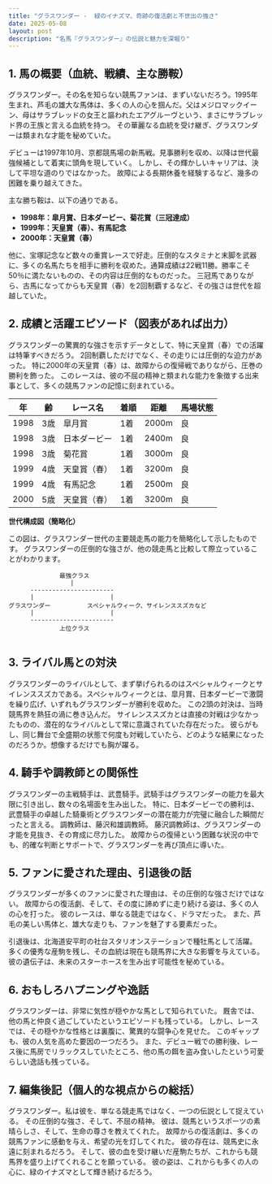 ```yaml
---
title: "グラスワンダー -  緑のイナズマ、奇跡の復活劇と不世出の強さ"
date: 2025-05-08
layout: post
description: "名馬『グラスワンダー』の伝説と魅力を深堀り"
---
```


## 1. 馬の概要（血統、戦績、主な勝鞍）

グラスワンダー。その名を知らない競馬ファンは、まずいないだろう。1995年生まれ、芦毛の雄大な馬体は、多くの人の心を掴んだ。父はメジロマックイーン、母はサラブレッドの女王と謳われたエアグルーヴという、まさにサラブレッド界の王族と言える血統を持つ。  その華麗なる血統を受け継ぎ、グラスワンダーは類まれな才能を秘めていた。

デビューは1997年10月、京都競馬場の新馬戦。見事勝利を収め、以降は世代最強候補として着実に頭角を現していく。  しかし、その輝かしいキャリアは、決して平坦な道のりではなかった。  故障による長期休養を経験するなど、幾多の困難を乗り越えてきた。

主な勝ち鞍は、以下の通りである。

* **1998年：皐月賞、日本ダービー、菊花賞（三冠達成）**
* **1999年：天皇賞（春）、有馬記念**
* **2000年：天皇賞（春）**

他に、宝塚記念など数々の重賞レースで好走。圧倒的なスタミナと末脚を武器に、多くの名馬たちを相手に勝利を収めた。通算成績は22戦11勝。勝率こそ50％に満たないものの、その内容は圧倒的なものだった。  三冠馬でありながら、古馬になってからも天皇賞（春）を2回制覇するなど、その強さは世代を超越していた。


## 2. 成績と活躍エピソード（図表があれば出力）

グラスワンダーの驚異的な強さを示すデータとして、特に天皇賞（春）での活躍は特筆すべきだろう。  2回制覇しただけでなく、その走りには圧倒的な迫力があった。  特に2000年の天皇賞（春）は、故障からの復帰戦でありながら、圧巻の勝利を飾った。  このレースは、彼の不屈の精神と類まれな能力を象徴する出来事として、多くの競馬ファンの記憶に刻まれている。

| 年 | 齢 | レース名 | 着順 | 距離 | 馬場状態 |
|---|---|---|---|---|---|
| 1998 | 3歳 | 皐月賞 | 1着 | 2000m | 良 |
| 1998 | 3歳 | 日本ダービー | 1着 | 2400m | 良 |
| 1998 | 3歳 | 菊花賞 | 1着 | 3000m | 良 |
| 1999 | 4歳 | 天皇賞（春） | 1着 | 3200m | 良 |
| 1999 | 4歳 | 有馬記念 | 1着 | 2500m | 良 |
| 2000 | 5歳 | 天皇賞（春） | 1着 | 3200m | 良 |


**世代構成図（簡略化）**

この図は、グラスワンダー世代の主要競走馬の能力を簡略化して示したものです。  グラスワンダーの圧倒的な強さが、他の競走馬と比較して際立っていることがわかります。

```
              最強クラス
                 |
      -----------------------
      |                     |
グラスワンダー          スペシャルウィーク、サイレンススズカなど
      |                     |
      -----------------------
              上位クラス


```


## 3. ライバル馬との対決

グラスワンダーのライバルとして、まず挙げられるのはスペシャルウィークとサイレンススズカである。スペシャルウィークとは、皐月賞、日本ダービーで激闘を繰り広げ、いずれもグラスワンダーが勝利を収めた。  この2頭の対決は、当時競馬界を熱狂の渦に巻き込んだ。  サイレンススズカとは直接の対戦は少なかったものの、潜在的なライバルとして常に意識されていた存在だった。  彼らがもし、同じ舞台で全盛期の状態で何度も対戦していたら、どのような結果になったのだろうか。想像するだけでも胸が躍る。


## 4. 騎手や調教師との関係性

グラスワンダーの主戦騎手は、武豊騎手。武騎手はグラスワンダーの能力を最大限に引き出し、数々の名場面を生み出した。  特に、日本ダービーでの勝利は、武豊騎手の卓越した騎乗術とグラスワンダーの潜在能力が完璧に融合した瞬間だったと言える。  調教師は、藤沢和雄調教師。  藤沢調教師は、グラスワンダーの才能を見抜き、その育成に尽力した。  故障からの復帰という困難な状況の中でも、的確な判断とサポートで、グラスワンダーを再び頂点に導いた。


## 5. ファンに愛された理由、引退後の話

グラスワンダーが多くのファンに愛された理由は、その圧倒的な強さだけではない。  故障からの復活劇、そして、その度に諦めずに走り続ける姿は、多くの人の心を打った。  彼のレースは、単なる競走ではなく、ドラマだった。  また、芦毛の美しい馬体と、雄大な走りも、ファンを魅了する要素だった。

引退後は、北海道安平町の社台スタリオンステーションで種牡馬として活躍。  多くの優秀な産駒を残し、その血統は現在も競馬界に大きな影響を与えている。  彼の遺伝子は、未来のスターホースを生み出す可能性を秘めている。


## 6. おもしろハプニングや逸話

グラスワンダーは、非常に気性が穏やかな馬として知られていた。  厩舎では、他の馬と仲良く過ごしていたというエピソードも残っている。  しかし、レースでは、その穏やかな性格とは裏腹に、驚異的な闘争心を見せた。  このギャップも、彼の人気を高めた要因の一つだろう。  また、デビュー戦での勝利後、レース後に馬房でリラックスしていたところ、他の馬の餌を盗み食いしたという可愛らしい逸話も残っている。


## 7. 編集後記（個人的な視点からの総括）

グラスワンダー。私は彼を、単なる競走馬ではなく、一つの伝説として捉えている。  その圧倒的な強さ、そして、不屈の精神。  彼は、競馬というスポーツの素晴らしさ、そして、生命の尊さを教えてくれた。  故障からの復活劇は、多くの競馬ファンに感動を与え、希望の光を灯してくれた。  彼の存在は、競馬史に永遠に刻まれるだろう。  そして、彼の血を受け継いだ産駒たちが、これからも競馬界を盛り上げてくれることを願っている。  彼の姿は、これからも多くの人の心に、緑のイナズマとして輝き続けるだろう。
